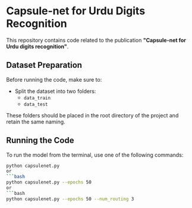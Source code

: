 # Capsule-net for Urdu Digits Recognition

This repository contains code related to the publication **"Capsule-net for Urdu digits recognition"**.

## Dataset Preparation

Before running the code, make sure to:

- Split the dataset into two folders:
  - `data_train`
  - `data_test`

These folders should be placed in the root directory of the project and retain the same naming.

## Running the Code

To run the model from the terminal, use one of the following commands:

```bash
python capsulenet.py
or
```bash
python capsulenet.py --epochs 50
or
```bash
python capsulenet.py --epochs 50 --num_routing 3
